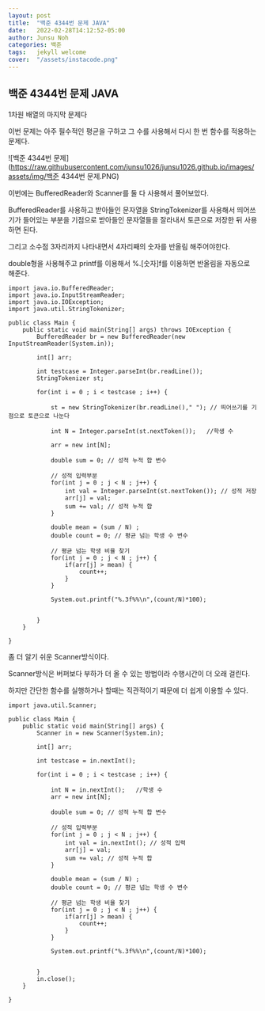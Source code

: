 ```yaml
---
layout: post
title:  "백준 4344번 문제 JAVA"
date:   2022-02-28T14:12:52-05:00
author: Junsu Noh
categories: 백준
tags:	jekyll welcome
cover:  "/assets/instacode.png" 
---
```


## 백준 4344번 문제 JAVA



1차원 배열의 마지막 문제다

이번 문제는 아주 필수적인 평균을 구하고 그 수를 사용해서 다시 한 번 함수를 적용하는 문제다.



![백준 4344번 문제](https://raw.githubusercontent.com/junsu1026/junsu1026.github.io/images/assets/img/백준 4344번 문제.PNG)



이번에는 BufferedReader와 Scanner를 둘 다 사용해서 풀어보았다.

BufferedReader를 사용하고 받아들인 문자열을 StringTokenizer를 사용해서 띄어쓰기가 들어있는 부분을 기점으로 받아들인 문자열들을 잘라내서 토큰으로 저장한 뒤 사용하면 된다.

그리고 소수점 3자리까지 나타내면서 4자리째의 숫자를 반올림 해주어야한다.

double형을 사용해주고 printf를 이용해서 %.[숫자]f를 이용하면 반올림을 자동으로 해준다.



```
import java.io.BufferedReader;
import java.io.InputStreamReader;
import java.io.IOException;
import java.util.StringTokenizer;
 
public class Main {
	public static void main(String[] args) throws IOException {
		BufferedReader br = new BufferedReader(new InputStreamReader(System.in));
		
		int[] arr;
		
		int testcase = Integer.parseInt(br.readLine());
		StringTokenizer st;
		
		for(int i = 0 ; i < testcase ; i++) {
 
			st = new StringTokenizer(br.readLine()," "); // 띄어쓰기를 기점으로 토큰으로 나눈다
			
			int N = Integer.parseInt(st.nextToken());	//학생 수 
			
			arr = new int[N];
			
			double sum = 0;	// 성적 누적 합 변수 
			
			// 성적 입력부분 
			for(int j = 0 ; j < N ; j++) {
				int val = Integer.parseInt(st.nextToken());	// 성적 저장
				arr[j] = val;
				sum += val;	// 성적 누적 합 
			}
			
			double mean = (sum / N) ;
			double count = 0; // 평균 넘는 학생 수 변수 
			
			// 평균 넘는 학생 비율 찾기 
			for(int j = 0 ; j < N ; j++) {
				if(arr[j] > mean) {
					count++;
				}
			}
			
			System.out.printf("%.3f%%\n",(count/N)*100);
			
	
		}
	}
	
}
```



좀 더 알기 쉬운 Scanner방식이다.

Scanner방식은 버퍼보다 부하가 더 올 수 있는 방법이라 수행시간이 더 오래 걸린다.

하지만 간단한 함수를 실행하거나 할때는 직관적이기 때문에 더 쉽게 이용할 수 있다.



```
import java.util.Scanner;

public class Main {
	public static void main(String[] args) {
		Scanner in = new Scanner(System.in);
		
		int[] arr;
		
		int testcase = in.nextInt();
		
		for(int i = 0 ; i < testcase ; i++) {
 
			int N = in.nextInt();	//학생 수 
			arr = new int[N];
			
			double sum = 0;	// 성적 누적 합 변수 
			
			// 성적 입력부분 
			for(int j = 0 ; j < N ; j++) {
				int val = in.nextInt();	// 성적 입력 
				arr[j] = val;
				sum += val;	// 성적 누적 합 
			}
			
			double mean = (sum / N) ;
			double count = 0; // 평균 넘는 학생 수 변수 
			
			// 평균 넘는 학생 비율 찾기 
			for(int j = 0 ; j < N ; j++) {
				if(arr[j] > mean) {
					count++;
				}
			}
			
			System.out.printf("%.3f%%\n",(count/N)*100);
			
	
		}
		in.close();
	}
	
}
```

